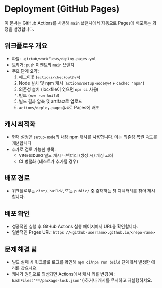 # Deployment (GitHub Pages)

이 문서는 GitHub Actions를 사용해 `main` 브랜치에서 자동으로 Pages에 배포하는 과정을 설명합니다.

## 워크플로우 개요

- 파일: `.github/workflows/deploy-pages.yml`
- 트리거: `push` 이벤트의 `main` 브랜치
- 주요 단계 요약:
  1. 체크아웃 (`actions/checkout@v4`)
  2. Node 설치 및 npm 캐시 (`actions/setup-node@v4` + `cache: 'npm'`)
  3. 의존성 설치 (lockfile이 있으면 `npm ci` 사용)
  4. 빌드 (`npm run build`)
  5. 빌드 결과 압축 및 artifact로 업로드
  6. `actions/deploy-pages@v4`로 Pages에 배포

## 캐시 최적화

- 현재 설정은 `setup-node`의 내장 npm 캐시를 사용합니다. 이는 의존성 복원 속도를 개선합니다.
- 추가로 검토 가능한 항목:
  - Vite/esbuild 빌드 캐시 디렉터리 (생성 시) 캐싱 고려
  - CI 병렬화 (테스트가 추가될 경우)

## 배포 경로

- 워크플로우는 `dist/`, `build/`, 또는 `public/` 중 존재하는 첫 디렉터리를 찾아 게시합니다.

## 배포 확인

- 성공적인 실행 후 GitHub Actions 실행 페이지에서 URL을 확인합니다.
- 일반적인 Pages URL: `https://<github-username>.github.io/<repo-name>`

## 문제 해결 팁

- 빌드 실패 시 워크플로 로그를 확인해 `npm ci`/`npm run build` 단계에서 발생한 에러를 찾으세요.
- 캐시가 원인으로 의심되면 Actions에서 캐시 키를 변경(예: `hashFiles('**/package-lock.json')`)하거나 캐시를 무시하고 재실행하세요.
